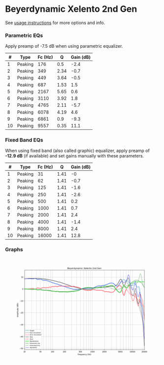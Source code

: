 # Beyerdynamic Xelento 2nd Gen
See [usage instructions](https://github.com/jaakkopasanen/AutoEq#usage) for more options and info.

### Parametric EQs
Apply preamp of -7.5 dB when using parametric equalizer.

|   # | Type    |   Fc (Hz) |    Q |   Gain (dB) |
|-----|---------|-----------|------|-------------|
|   1 | Peaking |       176 | 0.5  |        -2.4 |
|   2 | Peaking |       349 | 2.34 |        -0.7 |
|   3 | Peaking |       449 | 3.64 |        -0.5 |
|   4 | Peaking |       687 | 1.53 |         1.5 |
|   5 | Peaking |      2167 | 5.65 |         0.6 |
|   6 | Peaking |      3110 | 3.92 |         1.8 |
|   7 | Peaking |      4765 | 2.11 |        -5.7 |
|   8 | Peaking |      6078 | 4.19 |         4.6 |
|   9 | Peaking |      6861 | 0.9  |        -9.3 |
|  10 | Peaking |      9557 | 0.35 |        11.1 |

### Fixed Band EQs
When using fixed band (also called graphic) equalizer, apply preamp of **-12.9 dB** (if available) and set gains manually with these parameters.

|   # | Type    |   Fc (Hz) |    Q |   Gain (dB) |
|-----|---------|-----------|------|-------------|
|   1 | Peaking |        31 | 1.41 |        -0   |
|   2 | Peaking |        62 | 1.41 |        -0.7 |
|   3 | Peaking |       125 | 1.41 |        -1.6 |
|   4 | Peaking |       250 | 1.41 |        -2.6 |
|   5 | Peaking |       500 | 1.41 |         0.2 |
|   6 | Peaking |      1000 | 1.41 |         0.7 |
|   7 | Peaking |      2000 | 1.41 |         2.4 |
|   8 | Peaking |      4000 | 1.41 |        -1.4 |
|   9 | Peaking |      8000 | 1.41 |         2.4 |
|  10 | Peaking |     16000 | 1.41 |        12.8 |

### Graphs
![](./Beyerdynamic%20Xelento%202nd%20Gen.png)
